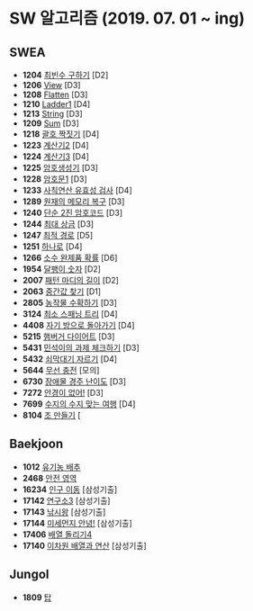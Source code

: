 # SW 알고리즘 (2019. 07. 01 ~ ing)
## SWEA
  - **1204** [최빈수 구하기](https://swexpertacademy.com/main/code/problem/problemDetail.do) [D2]
  - **1206** [View](https://swexpertacademy.com/main/code/problem/problemDetail.do?contestProbId=AV134DPqAA8CFAYh&categoryId=AV134DPqAA8CFAYh&categoryType=CODE) [D3]
  - **1208** [Flatten](https://swexpertacademy.com/main/code/problem/problemDetail.do) [D3]
  - **1210** [Ladder1](https://swexpertacademy.com/main/code/problem/problemDetail.do) [D4]
  - **1213** [String](https://swexpertacademy.com/main/code/problem/problemDetail.do?contestProbId=AV14P0c6AAUCFAYi&categoryId=AV14P0c6AAUCFAYi&categoryType=CODE) [D3]
  - **1209** [Sum](https://swexpertacademy.com/main/code/problem/problemDetail.do?contestProbId=AV13_BWKACUCFAYh&categoryId=AV13_BWKACUCFAYh&categoryType=CODE) [D3]
  - **1218** [괄호 짝짓기](https://swexpertacademy.com/main/code/problem/problemDetail.do?contestProbId=AV14eWb6AAkCFAYD&categoryId=AV14eWb6AAkCFAYD&categoryType=CODE) [D4]
  - **1223** [계산기2](https://swexpertacademy.com/main/code/problem/problemDetail.do?contestProbId=AV14nnAaAFACFAYD&categoryId=AV14nnAaAFACFAYD&categoryType=CODE) [D4]
  - **1224** [계산기3](https://swexpertacademy.com/main/code/problem/problemDetail.do?contestProbId=AV14tDX6AFgCFAYD&categoryId=AV14tDX6AFgCFAYD&categoryType=CODE) [D4]
  - **1225** [암호생성기](https://swexpertacademy.com/main/code/problem/problemDetail.do?contestProbId=AV14uWl6AF0CFAYD&categoryId=AV14uWl6AF0CFAYD&categoryType=CODE) [D3]
  - **1228** [암호문1](https://swexpertacademy.com/main/code/problem/problemDetail.do?contestProbId=AV14w-rKAHACFAYD&categoryId=AV14w-rKAHACFAYD&categoryType=CODE) [D3]
  - **1233** [사칙연산 유효성 검사](https://swexpertacademy.com/main/code/problem/problemDetail.do?contestProbId=AV141176AIwCFAYD&categoryId=AV141176AIwCFAYD&categoryType=CODE) [D4]
  - **1289** [원재의 메모리 복구](https://swexpertacademy.com/main/code/problem/problemDetail.do) [D3]
  - **1240** [단순 2진 암호코드](https://swexpertacademy.com/main/code/problem/problemDetail.do?contestProbId=AV15FZuqAL4CFAYD&categoryId=AV15FZuqAL4CFAYD&categoryType=CODE) [D3]
  - **1244** [최대 상금](https://swexpertacademy.com/main/code/problem/problemDetail.do?contestProbId=AV15Khn6AN0CFAYD&categoryId=AV15Khn6AN0CFAYD&categoryType=CODE) [D3]
  - **1247** [최적 경로](https://swexpertacademy.com/main/code/problem/problemDetail.do?contestProbId=AV15OZ4qAPICFAYD&categoryId=AV15OZ4qAPICFAYD&categoryType=CODE) [D5]
  - **1251** [하나로](https://swexpertacademy.com/main/code/problem/problemDetail.do?contestProbId=AV15StKqAQkCFAYD) [D4]
  - **1266** [소수 완제품 확률](https://swexpertacademy.com/main/code/problem/problemDetail.do?contestProbId=AV18Sx36IwACFAZN&categoryId=AV18Sx36IwACFAZN&categoryType=CODE) [D6]
  - **1954** [달팽이 숫자](https://swexpertacademy.com/main/code/problem/problemDetail.do?contestProbId=AV5PobmqAPoDFAUq&categoryId=AV5PobmqAPoDFAUq&categoryType=CODE) [D2]
  - **2007** [패턴 마디의 길이](https://swexpertacademy.com/main/code/problem/problemDetail.do?contestProbId=AV5P1kNKAl8DFAUq) [D2]
  - **2063** [중간값 찾기](https://swexpertacademy.com/main/code/problem/problemDetail.do) [D1]
  - **2805** [농작물 수확하기](https://swexpertacademy.com/main/code/problem/problemDetail.do?contestProbId=AV7GLXqKAWYDFAXB&categoryId=AV7GLXqKAWYDFAXB&categoryType=CODE) [D3]
  - **3124** [최소 스패닝 트리](https://swexpertacademy.com/main/code/problem/problemDetail.do?contestProbId=AV_mSnmKUckDFAWb) [D4]
  - **4408** [자기 방으로 돌아가기](https://swexpertacademy.com/main/code/problem/problemDetail.do?contestProbId=AWNcJ2sapZMDFAV8&categoryId=AWNcJ2sapZMDFAV8&categoryType=CODE) [D4]
  - **5215** [햄버거 다이어트](https://swexpertacademy.com/main/code/problem/problemDetail.do?contestProbId=AWT-lPB6dHUDFAVT&categoryId=AWT-lPB6dHUDFAVT&categoryType=CODE) [D3]
  - **5431** [민석이의 과제 체크하기](https://swexpertacademy.com/main/code/problem/problemDetail.do) [D3]
  - **5432** [쇠막대기 자르기](https://swexpertacademy.com/main/code/problem/problemDetail.do?contestProbId=AWVl47b6DGMDFAXm&categoryId=AWVl47b6DGMDFAXm&categoryType=CODE) [D4]
  - **5644** [무선 충전](https://swexpertacademy.com/main/code/problem/problemDetail.do?contestProbId=AWXRDL1aeugDFAUo&categoryId=AWXRDL1aeugDFAUo&categoryType=CODE) [모의]
  - **6730** [장애물 경주 난이도](https://swexpertacademy.com/main/code/problem/problemDetail.do?contestProbId=AWefy5x65PoDFAUh&categoryId=AWefy5x65PoDFAUh&categoryType=CODE) [D3]
  - **7272** [안경이 없어!](https://swexpertacademy.com/main/code/problem/problemDetail.do?contestProbId=AWl0ZQ8qn7UDFAXz&categoryId=AWl0ZQ8qn7UDFAXz&categoryType=CODE) [D3]
  - **7699** [수지의 수지 맞는 여행](https://swexpertacademy.com/main/code/problem/problemDetail.do?contestProbId=AWqUzj0arpkDFARG&categoryId=AWqUzj0arpkDFARG&categoryType=CODE) [D4]
  - **8104** [조 만들기](https://swexpertacademy.com/main/code/problem/problemDetail.do?contestProbId=AWwXCn2KQjEDFATu&categoryId=AWwXCn2KQjEDFATu&categoryType=CODE) [

## Baekjoon
  - **1012** [유기농 배추](https://www.acmicpc.net/problem/1012)
  - **2468** [안전 영역](https://www.acmicpc.net/problem/16234)
  - **16234** [인구 이동](https://www.acmicpc.net/problem/16234) [삼성기출]
  - **17142** [연구소3](https://www.acmicpc.net/problem/17142) [삼성기출]
  - **17143** [낚시왕](https://www.acmicpc.net/problem/17143) [삼성기출]
  - **17144** [미세먼지 안녕!](https://www.acmicpc.net/problem/17144) [삼성기출]
  - **17406** [배열 돌리기4](https://www.acmicpc.net/problem/17406)
  - **17140** [이차원 배열과 연산](https://www.acmicpc.net/problem/17140) [삼성기출]
  
## Jungol
  - **1809** [탑](http://www.jungol.co.kr/bbs/board.php?bo_table=pbank&wr_id=1082&sca=30&sfl=wr_hit&stx=1809&sop=and)
